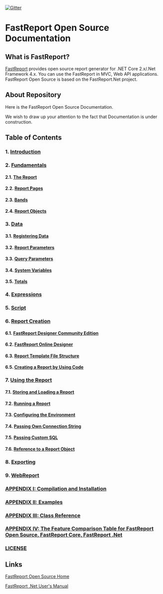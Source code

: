 [![Gitter](https://badges.gitter.im/FastReports/FastReport.svg)](https://gitter.im/FastReports/FastReport?utm_source=badge&utm_medium=badge&utm_campaign=pr-badge)

# FastReport Open Source Documentation

## What is FastReport?

[FastReport](https://github.com/FastReports/FastReport) provides open source report generator for .NET Core 2.x/.Net Framework 4.x. You can use the FastReport in MVC, Web API applications. FastReport Open Source is based on the FastReport.Net project.

## About Repository

Here is the FastReport Open Source Documentation. 

We wish to draw up your attention to the fact that Documentation is under construction.

## Table of Contents

### 1. [Introduction](Introduction.md)

### 2. [Fundamentals](Fundamentals.md)
#### 2.1. [The Report](Report.md)
#### 2.2. [Report Pages](ReportPages.md)
#### 2.3. [Bands](Bands.md)
#### 2.4. [Report Objects](ReportObjects.md)

### 3. [Data](Data.md)
#### 3.1. [Registering Data](RegisteringData.md)
#### 3.2. [Report Parameters](ReportParameters.md)
#### 3.3. [Query Parameters](QueryParameters.md)
#### 3.4. [System Variables](SystemVariables.md)
#### 3.5. [Totals](Totals.md)

### 4. [Expressions](Expressions.md)

### 5. [Script](Script.md)

### 6. [Report Creation](ReportCreation.md)
#### 6.1. [FastReport Designer Community Edition](FastReportDesignerCommunityEdition.md)
#### 6.2. [FastReport Online Designer](FastReportOnlineDesigner.md)
#### 6.3. [Report Template File Structure](ReportTemplateFileStructure.md)
#### 6.5. [Creating a Report by Using Code](CreatingReportUsingCode.md)

### 7. [Using the Report](UsingReport.md)
#### 7.1. [Storing and Loading a Report](StoringLoadingReport.md)
#### 7.2. [Running a Report](RunningReport.md)
#### 7.3. [Configuring the Environment](ConfiguringEnvironment.md)
#### 7.4. [Passing Own Connection String](PassingOwnConnectionString.md)
#### 7.5. [Passing Custom SQL](PassingCustomSQL.md)
#### 7.6. [Reference to a Report Object](ReferenceReportObject.md)

### 8. [Exporting](Exporting.md)

### 9. [WebReport](WebReport.md)

### [APPENDIX I: Compilation and Installation](CompilationInstallation.md)
### [APPENDIX II: Examples](Examples.md)
### [APPENDIX III: Class Reference](https://fastreports.github.io/FastReport.Documentation/ClassReference/api/FastReport.html)
### [APPENDIX IV: The Feature Comparison Table for FastReport Open Source, FastReport Core, FastReport .Net](COMPARISON.md)

### [LICENSE](LICENSE.md)

## Links

[FastReport Open Source Home](https://github.com/FastReports/FastReport "Click for visiting the FastReport Open Source GitHub")

[FastReport .Net User's Manual](https://www.fast-report.com/public_download/html/UserManFrNET-en/index.html)
